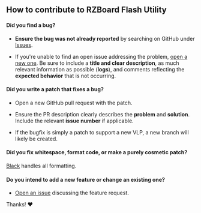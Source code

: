## How to contribute to RZBoard Flash Utility

#### **Did you find a bug?**

* **Ensure the bug was not already reported** by searching on GitHub under [Issues](https://github.com/Avnet/rzboard_flash_util/issues).

* If you're unable to find an open issue addressing the problem, [open a new one](https://github.com/Avnet/rzboard_flash_util/issues/new?assignees=&labels=&projects=&template=bug_report.md&title=). Be sure to include a **title and clear description**, as much relevant information as possible (**logs**), and comments reflecting the **expected behavior** that is not occurring.

#### **Did you write a patch that fixes a bug?**

* Open a new GitHub pull request with the patch.

* Ensure the PR description clearly describes the **problem** and **solution**. Include the relevant **issue number** if applicable.

* If the bugfix is simply a patch to support a new VLP, a new branch will likely be created.

#### **Did you fix whitespace, format code, or make a purely cosmetic patch?**

[Black](https://github.com/psf/black) handles all formatting.

#### **Do you intend to add a new feature or change an existing one?**

* [Open an issue](https://github.com/Avnet/rzboard_flash_util/issues/new) discussing the feature request.

Thanks! :heart:
